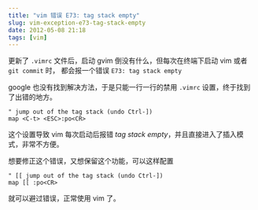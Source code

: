 ```yaml
---
title: "vim 错误 E73: tag stack empty"
slug: vim-exception-e73-tag-stack-empty
date: 2012-05-08 21:18
tags: [vim]
---
```


更新了 `.vimrc` 文件后，启动 gvim 倒没有什么，但每次在终端下启动 vim 或者 `git commit` 时，
都会报一个错误 `E73: tag stack empty`

google 也没有找到解决方法，于是只能一行一行的禁用 `.vimrc` 设置，终于找到了出错的地方。

    " jump out of the tag stack (undo Ctrl-])
    map <C-t> <ESC>:po<CR>

这个设置导致 vim 每次启动后报错 *tag stack empty*，并且直接进入了插入模式，非常不方便。

想要修正这个错误，又想保留这个功能，可以这样配置

    " [[ jump out of the tag stack (undo Ctrl-])
    map [[ :po<CR>

就可以避过错误，正常使用 vim 了。
